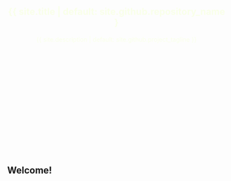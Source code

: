 <section>
        <!-- nighthawk coding society has altered arrangement and inserted navigation that is updated in independent file -->
        <br>
        <div id="title" style="text-align: center;">
          <h1 id="site-title" style="color: rgb(249, 255, 233);">{{ site.title | default: site.github.repository_name }</h1>
          <p id="site-description" style="color: rgb(249, 255, 233);">{{ site.description | default: site.github.project_tagline }}</p>
          <!--<img src="https://i.gifer.com/1IAH.gif" alt="img" height="360", width="640">-->
          <br><br><br><br><br><br><br><br><br><br><br><br><br>
        </div>
        <br>
        <!-- this is Jekyll magic, each md file in site will be inserted here -->

</section>

## Welcome!
